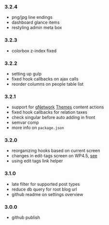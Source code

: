 ### 3.2.4
* png/jpg line endings
* dashboard glance items
* restyling admin meta box

### 3.2.3
* colorbox z-index fixed

### 3.2.2
* setting up gulp
* fixed hook callbacks on ajax calls
* reorder columns on people table list

### 3.2.1
* support for [gNetwork](http://geminorum.ir/wordpress/gnetwork) [Themes](https://github.com/geminorum/gnetwork/wiki/Modules-Themes) content actions
* fixed hook callbacks for relation taxes
* check singular before auto adding in front
* semvar comp
* more info on `package.json`

### 3.2.0
* reorganizing hooks based on current screen
* changes in edit-tags screen on WP4.5, [see](https://make.wordpress.org/core/2016/03/07/changes-to-the-term-edit-page-in-wordpress-4-5/)
* using edit tags link helper

### 3.1.0
* late filter for supported post types
* reduce db query for root blog url
* github readme on settings overview

### 3.0.0
* github publish
